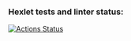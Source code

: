 ### Hexlet tests and linter status:
[![Actions Status](https://github.com/LizaTref/qa-auto-engineer-javascript-project-44/actions/workflows/hexlet-check.yml/badge.svg)](https://github.com/LizaTref/qa-auto-engineer-javascript-project-44/actions)
